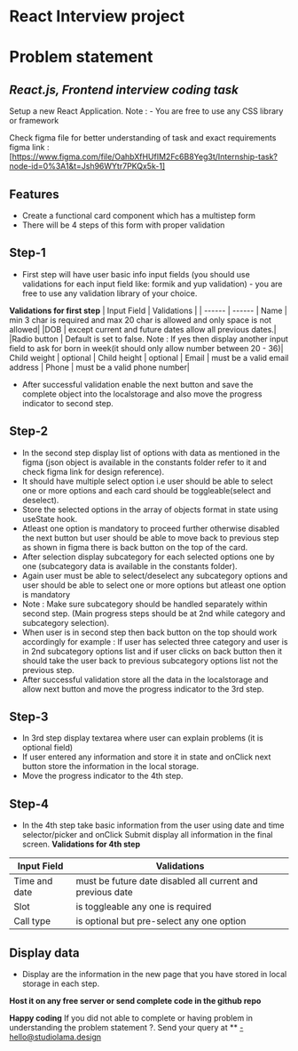 # React Interview project
# Problem statement
## _React.js, Frontend interview coding task_

Setup a new React Application.
Note : - You are free to use any CSS library or framework

Check figma file for better understanding of task and exact requirements
figma link : [https://www.figma.com/file/OahbXfHUfIM2Fc6B8Yeg3t/Internship-task?node-id=0%3A1&t=Jsh96WYtr7PKQx5k-1]



## Features
- Create a functional card component which has a multistep form
- There will be 4 steps of this form with proper validation

## Step-1
- First step will have user basic info input fields (you should use validations for each input field like: formik and yup validation) - you are free to use any validation library of your choice. 
 
**Validations for first step**
| Input Field | Validations |
| ------ | ------ |
Name | min 3 char is required and max 20 char is allowed and only space is not allowed|
|DOB | except current and future dates  allow all previous dates.|
|Radio button | Default is set to false.  Note : If yes then display another input field to ask for born in week(it should only allow number between 20 - 36)|
Child weight | optional |
Child height | optional |
Email | must be a valid email address |
Phone | must be a valid phone number|

- After successful validation enable the next button and save the complete object into the localstorage and also move the progress indicator to second step.

## Step-2
- In the second step display list of options with data as mentioned in the figma (json object is available in the constants folder refer to it and check figma link for design reference).
- It should have multiple select option i.e user should be able to select one or more options and each card should be toggleable(select and deselect).
- Store the selected options in the array of objects format in state using useState hook.
- Atleast one option is mandatory to proceed further otherwise disabled the next button but user should be able to move back to previous step as shown in figma there is back button on the top of the card.
- After selection display subcategory for each selected options one by one (subcategory data is available in the constants folder).
- Again user must be able to select/deselect any subcategory options and user should be able to select one or more options but atleast one option is mandatory
- Note : Make sure subcategory should be handled separately within second step. (Main progress steps should be at 2nd while category and subcategory selection).
- When user is in second step then back button on the top should work accordingly
   for example : If user has selected three category and user is in 2nd subcategory options list and if user clicks on back button then it should take the user back to previous subcategory options list not the previous step.
- After successful validation store all the data in the localstorage and allow next button and move the progress indicator to the 3rd step.

## Step-3
- In 3rd step display textarea where user can explain problems (it is optional field)
- If user entered any information and store it in state and onClick next button store the information in the local storage.
- Move the progress indicator to the 4th step.

## Step-4
- In the 4th step take basic information from the user using date and time selector/picker  and onClick Submit display all information in the final screen.
**Validations for 4th step**

| Input Field | Validations |
| ------ | ------ |
|Time and date | must be future date disabled all current and previous date |
|Slot | is toggleable any one is required |
|Call type | is optional but pre-select any one option |

## Display data
- Display are the information in the new page that you have stored in local storage in each step.

**Host it on any free server or send complete code in the github repo**


**Happy coding** 
If you did not able to complete or having problem in understanding the problem statement ?. Send your query at **
-hello@studiolama.design


 
